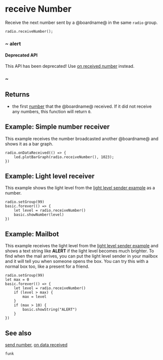 # receive Number

Receive the next number sent by a @boardname@ in the same ``radio`` group.

```sig
radio.receiveNumber();
```

### ~ alert

#### Deprecated API

This API has been deprecated! Use [on received number](/reference/radio/on-received-number) instead.

### ~

## Returns

* the first  [number](/types/number) that the @boardname@ received. If it did not receive any numbers, this function will return `0`.

## Example: Simple number receiver

This example receives the number broadcasted another @boardname@ and shows it
as a bar graph.

```blocks
radio.onDataReceived(() => {
    led.plotBarGraph(radio.receiveNumber(), 1023);
})
```

## Example: Light level receiver

This example shows the light level from the [light level sender example](/reference/radio/send-number)
as a number.

```blocks
radio.setGroup(99)
basic.forever(() => {
    let level = radio.receiveNumber()
    basic.showNumber(level)
})
```

## Example: Mailbot

This example receives the light level from the [light level sender example](/reference/radio/send-number)
and shows a text string like **ALERT** if the light level becomes much brighter.
To find when the mail arrives, you can put the light level sender in your mailbox and it will
tell you when someone opens the box. You can try this with a normal
box too, like a present for a friend.

```blocks
radio.setGroup(99)
let max = 0
basic.forever(() => {
    let level = radio.receiveNumber()
    if (level > max) {
        max = level
    }
    if (max > 10) {
        basic.showString("ALERT")
    }
})
```

## See also

[send number](/reference/radio/send-number), [on data received](/reference/radio/on-data-received)

```package
funk
```